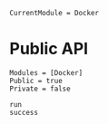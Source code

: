 ```@meta
CurrentModule = Docker
```

# Public API

```@autodocs
Modules = [Docker]
Public = true
Private = false
```

```@docs
run
success
```
